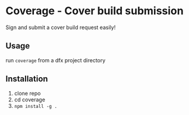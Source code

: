 # Coverage - Cover build submission

Sign and submit a cover build request easily!

## Usage

run `coverage` from a dfx project directory

## Installation

1. clone repo
2. cd coverage
2. `npm install -g .`
